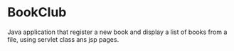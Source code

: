 # BookClub
Java application that register a new book and display a list of books from a file, using servlet class ans jsp pages.
